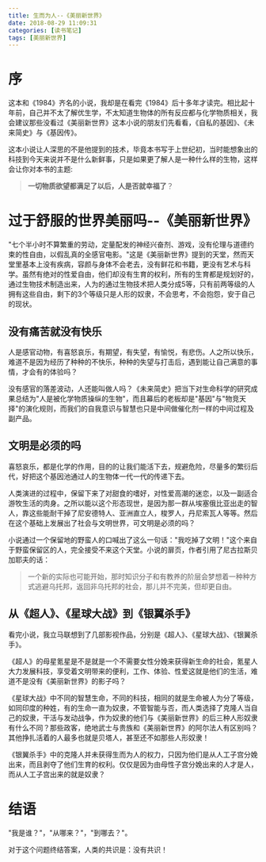 ```yaml
---
title: 生而为人--《美丽新世界》
date: 2018-08-29 11:09:31
categories: [读书笔记]
tags: [美丽新世界] 
---
```

# 序
这本和《1984》齐名的小说，我却是在看完《1984》后十多年才读完。相比起十年前，自己并不太了解优生学，不太知道生物体的所有反应都与化学物质相关，我会建议那些没看过《美丽新世界》这本小说的朋友们先看看，《自私的基因》、《未来简史》与《基因传》。

这本小说让人深思的不是他提到的技术，毕竟本书写于上世纪初，当时能想象出的科技到今天来说并不是什么新鲜事，只是如果更了解人是一种什么样的生物，这样会让你对本书的主题:
> **一切物质欲望都满足了以后，人是否就幸福了**？
<!-- more -->

# 过于舒服的世界美丽吗--《美丽新世界》

"七个半小时不算繁重的劳动，定量配发的神经兴奋剂、游戏，没有伦理与道德约束的性自由，以假乱真的全感官电影。"这是《美丽新世界》提到的天堂，然而天堂里基本上没有疾病，容颜与身体不会老去，没有鲜花和书籍，更没有艺术与科学。虽然有绝对的性爱自由，他们却没有生育的权利，所有的生育都是规划好的，通过生物技术制造出来，人为的通过生物技术把人类分成5等，只有前两等级的人拥有这些自由，剩下的3个等级只是人形的奴隶，不会思考，不会抱怨，安于自己的现状。

## 没有痛苦就没有快乐

人是感官动物，有喜怒哀乐，有期望，有失望，有愉悦，有悲伤。人之所以快乐，难道不是因为经历了种种的不快乐，种种的失望与打击后，遇到能让自己满意的事情，才会有的体验吗？

没有感官的落差波动，人还能叫做人吗？《未来简史》把当下对生命科学的研究成果总结为"人是被化学物质操纵的生物"，而且幕后的老板却是"基因"与"物竞天择"的演化规则，而我们的自我意识与智慧也只是中间做催化剂一样的中间过程及副产品。

## 文明是必须的吗
喜怒哀乐，都是化学的作用，目的的让我们能活下去，规避危险，尽量多的繁衍后代，好把这个基因池通过人的生物体一代一代的传递下去。

人类演进的过程中，保留下来了对甜食的嗜好，对性爱高潮的迷恋，以及一副适合游牧生活的肉身。之所以能以这个形态现世，是因为那一群从埃塞俄比亚出走的智人，靠这些能耐干掉了尼安德特人、亚洲直立人，梭罗人，丹尼索瓦人等等。然后在这个基础上发展出了社会与文明世界，可文明是必须的吗？

小说通过一个保留地的野蛮人的口喊出了这么一句话："我吃掉了文明！"这个来自于野蛮保留区的人，完全接受不来这个天堂。小说的扉页，作者引用了尼古拉斯贝加耶夫的话：
> 一个新的实际也可能开始，那时知识分子和有教养的阶层会梦想着一种种方式逃避乌托邦，返回非乌托邦的社会，那儿并不完美，但却更自由。

## 从《超人》、《星球大战》到《银翼杀手》

看完小说，我立马联想到了几部影视作品，分别是《超人》、《星球大战》、《银翼杀手》。

《超人》的母星氪星是不是就是一个不需要女性分娩来获得新生命的社会，氪星人大力发展科技，享受着文明带来的便利，工作、体验、性爱这就是他们的生活，难道不是没有《美丽新世界》的影子吗？

《星球大战》中不同的智慧生命，不同的科技，相同的就是生命被人为分了等级，如同印度的种姓，有的生命一直为奴隶，不管智能与否，而人类选择了克隆人当自己的奴隶，干活与发动战争，作为奴隶的他们与《美丽新世界》的后三种人形奴隶有什么不同？那些政客，绝地武士与贵族和《美丽新世界》的阿尔法人有区别吗？其他挣扎活着的人最多也就是贝塔人，甚至还不如那些人形奴隶！

《银翼杀手》中的克隆人并未获得生而为人的权力，只因为他们是从人工子宫分娩出来，而且剥夺了他们生育的权利。仅仅是因为由母性子宫分娩出来的人才是人，而从人工子宫出来的就是奴隶？

# 结语

"我是谁？"，"从哪来？"，"到哪去？"。

对于这个问题终结答案，人类的共识是：没有共识！